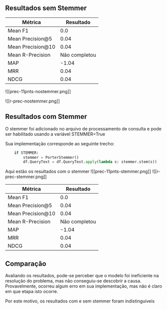 ## Resultados sem Stemmer

| Métrica           | Resultado     |
| ----------------- | ------------- |
| Mean F1           | 0.0           |
| Mean Precision@5  | 0.04          |
| Mean Precision@10 | 0.04          |
| Mean R-Precision  | Não completou |
| MAP               | -1.04         |
| MRR               | 0.04          |
| NDCG              | 0.04          |
![[prec-11pnts-nostemmer.png]]

![[r-prec-nostemmer.png]]

## Resultados com Stemmer

O stemmer foi adicionado no arquivo de processamento de consulta e pode ser habilitado usando a variável STEMMER=True

Sua implementação corresponde ao seguinte trecho:
```python
    if STEMMER:
        stemmer = PorterStemmer()
        df.QueryText = df.QueryText.apply(lambda s: stemmer.stem(s))
```

Aqui estão os resultados com o stemmer
![[prec-11pnts-stemmer.png]]
![[r-prec-stemmer.png]]

| Métrica           | Resultado     |
| ----------------- | ------------- |
| Mean F1           | 0.0           |
| Mean Precision@5  | 0.04          |
| Mean Precision@10 | 0.04          |
| Mean R-Precision  | Não completou |
| MAP               | -1.04         |
| MRR               | 0.04          |
| NDCG              | 0.04          |

## Comparação

Avaliando os resultados, pode-se perceber que o modelo foi ineficiente na resolução do problema, mas não conseguiu-se descobrir a causa. Provavelmente, ocorreu algum erro em sua implementação, mas não é claro em que etapa isto ocorre.

Por este motivo, os resultados com e sem stemmer foram indistinguíveis